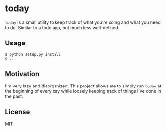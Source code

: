 # today

`today` is a small utility to keep track of what you're doing and what you need to do. Similar to a todo app, but much less well-defined.

## Usage

    $ python setup.py install
    $ ...

## Motivation

I'm very lazy and disorganized. This project allows me to simply run `today` at the beginning of every day while loosely keeping track of things I've done in the past.

## License

[MIT](LICENSE)
